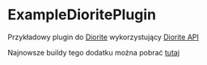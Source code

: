 # ExampleDioritePlugin
Przykładowy plugin do [Diorite](https://github.com/Diorite/Diorite-Core) wykorzystujący [Diorite API](https://github.com/Diorite/Diorite-API)

Najnowsze buildy tego dodatku można pobrać [tutaj](http://ci.northpl.tk/job/ExampleDioritePlugin/)